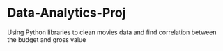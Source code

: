 # Data-Analytics-Proj
Using Python libraries to clean movies data and find correlation between the budget and gross value
